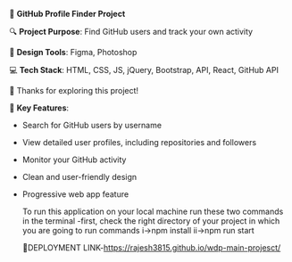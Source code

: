 🚀 **GitHub Profile Finder Project**

🔍 **Project Purpose**: Find GitHub users and track your own activity

🎨 **Design Tools**: Figma, Photoshop

💻 **Tech Stack**: HTML, CSS, JS, jQuery, Bootstrap, API, React, GitHub API

🙌 Thanks for exploring this project!

🚀 **Key Features**:

- Search for GitHub users by username
- View detailed user profiles, including repositories and followers
- Monitor your GitHub activity
- Clean and user-friendly design
- Progressive web app feature

  To run this application on your local machine run these two commands in the terminal
  -first, check the right directory of your project in which you are going to run commands
  i->npm install
  ii->npm run start

  🚴DEPLOYMENT LINK-https://rajesh3815.github.io/wdp-main-projesct/
  
